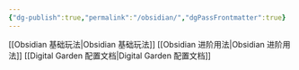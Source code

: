 ```yaml
---
{"dg-publish":true,"permalink":"/obsidian/","dgPassFrontmatter":true}
---
```



[[Obsidian 基础玩法\|Obsidian 基础玩法]]
[[Obsidian 进阶用法\|Obsidian 进阶用法]]
[[Digital Garden 配置文档\|Digital Garden 配置文档]]




